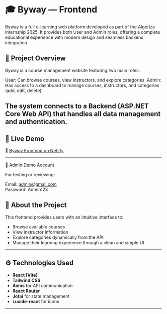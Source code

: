 # 🎓 Byway — Frontend

Byway is a full e-learning web platform developed as part of the Algoriza Internship 2025.
It provides both User and Admin roles, offering a complete educational experience with modern design and seamless backend integration.

## 🧾 Project Overview

Byway is a course management website featuring two main roles:

User: Can browse courses, view instructors, and explore categories.
Admin: Has access to a dashboard to manage courses, instructors, and categories (add, edit, delete).

The system connects to a Backend (ASP.NET Core Web API) that handles all data management and authentication.
-

## 🚀 Live Demo
🔗 [Byway Frontend on Netlify](https://byway-project.netlify.app/)

---

🧪 Admin Demo Account

For testing or reviewing:

Email: admin@gmail.com  
Password: Admin123


## 🧠 About the Project
This frontend provides users with an intuitive interface to:
- Browse available courses  
- View instructor information  
- Explore categories dynamically from the API  
- Manage their learning experience through a clean and simple UI  

---

## ⚙️ Technologies Used
- **React (Vite)**
- **Tailwind CSS**
- **Axios** for API communication
- **React Router**
- **Jotai** for state management
- **Lucide-react** for icons

---
